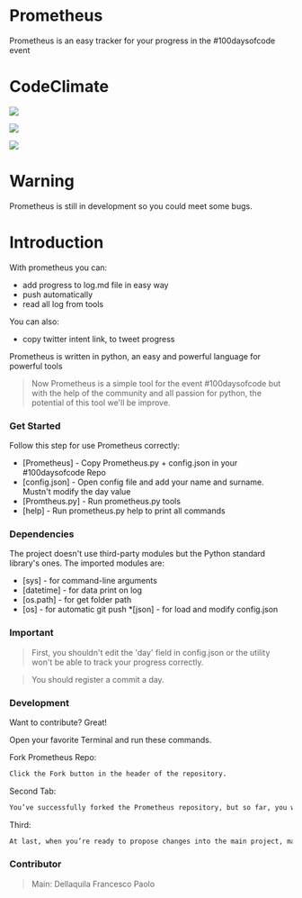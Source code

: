 # Prometheus

Prometheus is an easy tracker for your progress in the #100daysofcode event

# CodeClimate

<a href="https://codeclimate.com/github/Francescopaolo44/Prometheus"><img src="https://codeclimate.com/github/Francescopaolo44/Prometheus/badges/gpa.svg" /></a>

<a href="https://codeclimate.com/github/Francescopaolo44/Prometheus/coverage"><img src="https://codeclimate.com/github/Francescopaolo44/Prometheus/badges/coverage.svg" /></a>

<a href="https://codeclimate.com/github/Francescopaolo44/Prometheus"><img src="https://codeclimate.com/github/Francescopaolo44/Prometheus/badges/issue_count.svg" /></a>

# Warning
Prometheus is still in development so you could meet some bugs.

# Introduction
With prometheus you can:

  - add progress to log.md file in easy way
  - push automatically 
  - read all log from tools

You can also:
  - copy twitter intent link, to tweet progress 

Prometheus is written in python, an easy and powerful language for powerful tools 

> Now Prometheus is a simple tool for the event #100daysofcode
> but with the help of the community
> and all passion for python,
> the potential of this tool we'll be improve.

### Get Started

Follow this step for use Prometheus correctly:
* [Prometheus] - Copy Prometheus.py + config.json in your #100daysofcode Repo
* [config.json] - Open config file and add your name and surname. Mustn't modify the day value
* [Promtheus.py] - Run prometheus.py tools
* [help] - Run prometheus.py help to print all commands

### Dependencies

The project doesn't use third-party modules but the Python standard library's ones.
The imported modules are:
* [sys] - for command-line arguments
* [datetime] - for data print on log
* [os.path] - for get folder path
* [os] - for automatic git push
*[json] - for load and modify config.json

### Important
>First, you shouldn't edit the 'day' field in config.json or 
>the utility won't be able to track your progress correctly.

>You should register a commit a day.


### Development

Want to contribute? Great!

Open your favorite Terminal and run these commands.

Fork Prometheus Repo:
```sh
Click the Fork button in the header of the repository.
```

Second Tab:
```sh
You’ve successfully forked the Prometheus repository, but so far, you will need to clone it to your computer.
```

Third:
```sh
At last, when you’re ready to propose changes into the main project, make a pull request.
```
### Contributor
> Main: Dellaquila Francesco Paolo
